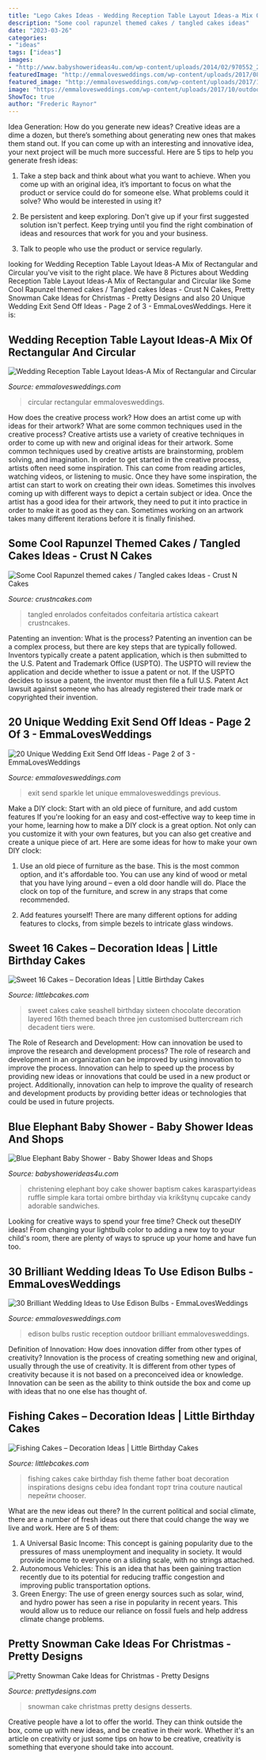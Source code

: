 ```yaml
---
title: "Lego Cakes Ideas - Wedding Reception Table Layout Ideas-a Mix Of Rectangular And Circular"
description: "Some cool rapunzel themed cakes / tangled cakes ideas"
date: "2023-03-26"
categories:
- "ideas"
tags: ["ideas"]
images:
- "http://www.babyshowerideas4u.com/wp-content/uploads/2014/02/970552_269031876570197_1274620051_n_600x9071.jpg"
featuredImage: "http://emmalovesweddings.com/wp-content/uploads/2017/08/Let-love-sparkle-wedding-exit-ideas.jpg"
featured_image: "http://emmalovesweddings.com/wp-content/uploads/2017/11/Rectangular-and-Circular-wedding-reception-table-layout-560x840.jpg"
image: "https://emmalovesweddings.com/wp-content/uploads/2017/10/outdoor-rustic-wedding-reception-ideas.jpg"
ShowToc: true
author: "Frederic Raynor"
---
```



Idea Generation: How do you generate new ideas?
Creative ideas are a dime a dozen, but there’s something about generating new ones that makes them stand out. If you can come up with an interesting and innovative idea, your next project will be much more successful. Here are 5 tips to help you generate fresh ideas:
1. Take a step back and think about what you want to achieve. When you come up with an original idea, it’s important to focus on what the product or service could do for someone else. What problems could it solve? Who would be interested in using it?

2. Be persistent and keep exploring. Don't give up if your first suggested solution isn't perfect. Keep trying until you find the right combination of ideas and resources that work for you and your business.

3. Talk to people who use the product or service regularly.

	

		
looking for Wedding Reception Table Layout Ideas-A Mix of Rectangular and Circular you've visit to the right place. We have 8 Pictures about Wedding Reception Table Layout Ideas-A Mix of Rectangular and Circular like Some Cool Rapunzel themed cakes / Tangled cakes Ideas - Crust N Cakes, Pretty Snowman Cake Ideas for Christmas - Pretty Designs and also 20 Unique Wedding Exit Send Off Ideas - Page 2 of 3 - EmmaLovesWeddings. Here it is:
		
    
## Wedding Reception Table Layout Ideas-A Mix Of Rectangular And Circular

<img loading=lazy src="http://emmalovesweddings.com/wp-content/uploads/2017/11/Rectangular-and-Circular-wedding-reception-table-layout-560x840.jpg" onerror="this.onerror=null;this.src='https://tse4.mm.bing.net/th?id=OIP.-U7smjestZJw_pBfaFQU5AHaLH&amp;pid=15.1';" alt="Wedding Reception Table Layout Ideas-A Mix of Rectangular and Circular">

_Source: emmalovesweddings.com_

>circular rectangular emmalovesweddings. 

	

How does the creative process work? How does an artist come up with ideas for their artwork? What are some common techniques used in the creative process?
Creative artists use a variety of creative techniques in order to come up with new and original ideas for their artwork. Some common techniques used by creative artists are brainstorming, problem solving, and imagination. In order to get started in the creative process, artists often need some inspiration. This can come from reading articles, watching videos, or listening to music. Once they have some inspiration, the artist can start to work on creating their own ideas. Sometimes this involves coming up with different ways to depict a certain subject or idea. Once the artist has a good idea for their artwork, they need to put it into practice in order to make it as good as they can. Sometimes working on an artwork takes many different iterations before it is finally finished.

    
## Some Cool Rapunzel Themed Cakes / Tangled Cakes Ideas - Crust N Cakes

<img loading=lazy src="http://www.crustncakes.com/blog/wp-content/uploads/2016/12/5fb2b81e7194b0770d6c47e7ddeb3091.jpg" onerror="this.onerror=null;this.src='https://tse2.mm.bing.net/th?id=OIP.pwE0yphLVsdF6EKB3SzsMwHaJ4&amp;pid=15.1';" alt="Some Cool Rapunzel themed cakes / Tangled cakes Ideas - Crust N Cakes">

_Source: crustncakes.com_

>tangled enrolados confeitados confeitaria artística cakeart crustncakes. 

	

Patenting an invention: What is the process?
Patenting an invention can be a complex process, but there are key steps that are typically followed. Inventors typically create a patent application, which is then submitted to the U.S. Patent and Trademark Office (USPTO). The USPTO will review the application and decide whether to issue a patent or not. If the USPTO decides to issue a patent, the inventor must then file a full U.S. Patent Act lawsuit against someone who has already registered their trade mark or copyrighted their invention.

    
## 20 Unique Wedding Exit Send Off Ideas - Page 2 Of 3 - EmmaLovesWeddings

<img loading=lazy src="http://emmalovesweddings.com/wp-content/uploads/2017/08/Let-love-sparkle-wedding-exit-ideas.jpg" onerror="this.onerror=null;this.src='https://tse3.mm.bing.net/th?id=OIP.QVMjnq-kBE8_klDe4fzhNADMEy&amp;pid=15.1';" alt="20 Unique Wedding Exit Send Off Ideas - Page 2 of 3 - EmmaLovesWeddings">

_Source: emmalovesweddings.com_

>exit send sparkle let unique emmalovesweddings previous. 

	

Make a DIY clock: Start with an old piece of furniture, and add custom features
If you're looking for an easy and cost-effective way to keep time in your home, learning how to make a DIY clock is a great option. Not only can you customize it with your own features, but you can also get creative and create a unique piece of art. Here are some ideas for how to make your own DIY clock:
1. Use an old piece of furniture as the base. This is the most common option, and it's affordable too. You can use any kind of wood or metal that you have lying around – even a old door handle will do. Place the clock on top of the furniture, and screw in any straps that come recommended.

2. Add features yourself! There are many different options for adding features to clocks, from simple bezels to intricate glass windows.

    
## Sweet 16 Cakes – Decoration Ideas | Little Birthday Cakes

<img loading=lazy src="http://www.littlebcakes.com/wp-content/uploads/2014/02/Sweet-16-Cakes-Ideas.jpg" onerror="this.onerror=null;this.src='https://tse4.mm.bing.net/th?id=OIP.Qhg5BdUPRfx7ZYJqtAjxWgHaLI&amp;pid=15.1';" alt="Sweet 16 Cakes – Decoration Ideas | Little Birthday Cakes">

_Source: littlebcakes.com_

>sweet cakes cake seashell birthday sixteen chocolate decoration layered 16th themed beach three jen customised buttercream rich decadent tiers were. 

	

The Role of Research and Development: How can innovation be used to improve the research and development process?
The role of research and development in an organization can be improved by using innovation to improve the process. Innovation can help to speed up the process by providing new ideas or innovations that could be used in a new product or project. Additionally, innovation can help to improve the quality of research and development products by providing better ideas or technologies that could be used in future projects.

    
## Blue Elephant Baby Shower - Baby Shower Ideas And Shops

<img loading=lazy src="http://www.babyshowerideas4u.com/wp-content/uploads/2014/02/970552_269031876570197_1274620051_n_600x9071.jpg" onerror="this.onerror=null;this.src='https://tse3.mm.bing.net/th?id=OIP.s0owTJfVh2xzLpeQVEmQFgHaLM&amp;pid=15.1';" alt="Blue Elephant Baby Shower - Baby Shower Ideas and Shops">

_Source: babyshowerideas4u.com_

>christening elephant boy cake shower baptism cakes karaspartyideas ruffle simple kara tortai ombre birthday via krikštynų cupcake candy adorable sandwiches. 

	

Looking for creative ways to spend your free time? Check out theseDIY ideas! From changing your lightbulb color to adding a new toy to your child's room, there are plenty of ways to spruce up your home and have fun too.

    
## 30 Brilliant Wedding Ideas To Use Edison Bulbs - EmmaLovesWeddings

<img loading=lazy src="https://emmalovesweddings.com/wp-content/uploads/2017/10/outdoor-rustic-wedding-reception-ideas.jpg" onerror="this.onerror=null;this.src='https://tse3.mm.bing.net/th?id=OIP.fZdrfC13ry4-yquBoRzX-QHaLH&amp;pid=15.1';" alt="30 Brilliant Wedding Ideas to Use Edison Bulbs - EmmaLovesWeddings">

_Source: emmalovesweddings.com_

>edison bulbs rustic reception outdoor brilliant emmalovesweddings. 

	

Definition of Innovation: How does innovation differ from other types of creativity?
Innovation is the process of creating something new and original, usually through the use of creativity. It is different from other types of creativity because it is not based on a preconceived idea or knowledge. Innovation can be seen as the ability to think outside the box and come up with ideas that no one else has thought of.

    
## Fishing Cakes – Decoration Ideas | Little Birthday Cakes

<img loading=lazy src="http://www.littlebcakes.com/wp-content/uploads/2014/01/Fishing-Cakes-Images-768x1024.jpg" onerror="this.onerror=null;this.src='https://tse2.mm.bing.net/th?id=OIP.S3wlJN5qLFvpB1LYeXJyMwHaJ4&amp;pid=15.1';" alt="Fishing Cakes – Decoration Ideas | Little Birthday Cakes">

_Source: littlebcakes.com_

>fishing cakes cake birthday fish theme father boat decoration inspirations designs cebu idea fondant торт trina couture nautical перейти chooser. 

	

What are the new ideas out there?
In the current political and social climate, there are a number of fresh ideas out there that could change the way we live and work. Here are 5 of them: 
1. A Universal Basic Income: This concept is gaining popularity due to the pressures of mass unemployment and inequality in society. It would provide income to everyone on a sliding scale, with no strings attached.
2. Autonomous Vehicles: This is an idea that has been gaining traction recently due to its potential for reducing traffic congestion and improving public transportation options.
3. Green Energy: The use of green energy sources such as solar, wind, and hydro power has seen a rise in popularity in recent years. This would allow us to reduce our reliance on fossil fuels and help address climate change problems.

    
## Pretty Snowman Cake Ideas For Christmas - Pretty Designs

<img loading=lazy src="http://www.prettydesigns.com/wp-content/uploads/2014/12/Desserts.jpg" onerror="this.onerror=null;this.src='https://tse2.mm.bing.net/th?id=OIP.rMdNlepkS8zfmm23vQJ5igHaJ3&amp;pid=15.1';" alt="Pretty Snowman Cake Ideas for Christmas - Pretty Designs">

_Source: prettydesigns.com_

>snowman cake christmas pretty designs desserts. 

	

Creative people have a lot to offer the world. They can think outside the box, come up with new ideas, and be creative in their work. Whether it's an article on creativity or just some tips on how to be creative, creativity is something that everyone should take into account.

